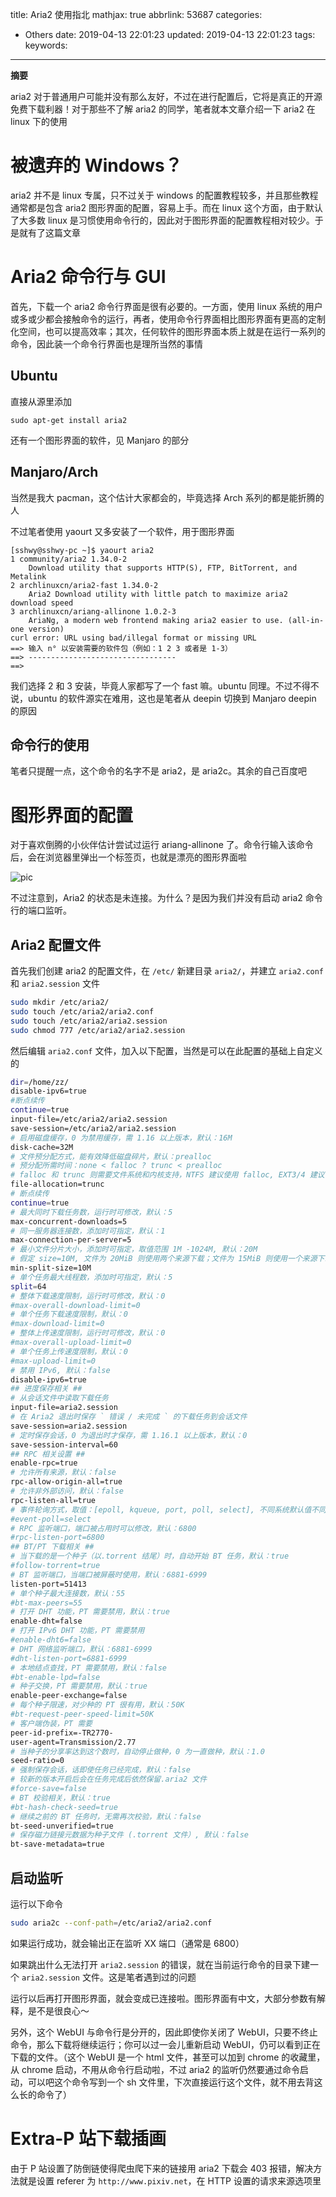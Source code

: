title: Aria2 使用指北
mathjax: true
abbrlink: 53687
categories:
  - Others
date: 2019-04-13 22:01:23
updated: 2019-04-13 22:01:23
tags:
keywords:
---


**摘要**

aria2 对于普通用户可能并没有那么友好，不过在进行配置后，它将是真正的开源免费下载利器！对于那些不了解 aria2 的同学，笔者就本文章介绍一下 aria2 在 linux 下的使用


<!--more-->

# 被遗弃的 Windows？

aria2 并不是 linux 专属，只不过关于 windows 的配置教程较多，并且那些教程通常都是包含 aria2 图形界面的配置，容易上手。而在 linux 这个方面，由于默认了大多数 linux 是习惯使用命令行的，因此对于图形界面的配置教程相对较少。于是就有了这篇文章

# Aria2 命令行与 GUI

首先，下载一个 aria2 命令行界面是很有必要的。一方面，使用 linux 系统的用户或多或少都会接触命令的运行，再者，使用命令行界面相比图形界面有更高的定制化空间，也可以提高效率；其次，任何软件的图形界面本质上就是在运行一系列的命令，因此装一个命令行界面也是理所当然的事情

## Ubuntu

直接从源里添加

```
sudo apt-get install aria2
```

还有一个图形界面的软件，见 Manjaro 的部分

## Manjaro/Arch

当然是我大 pacman，这个估计大家都会的，毕竟选择 Arch 系列的都是能折腾的人

不过笔者使用 yaourt 又多安装了一个软件，用于图形界面

```
[sshwy@sshwy-pc ~]$ yaourt aria2
1 community/aria2 1.34.0-2
    Download utility that supports HTTP(S), FTP, BitTorrent, and Metalink
2 archlinuxcn/aria2-fast 1.34.0-2
    Aria2 Download utility with little patch to maximize aria2 download speed
3 archlinuxcn/ariang-allinone 1.0.2-3
    AriaNg, a modern web frontend making aria2 easier to use. (all-in-one version)
curl error: URL using bad/illegal format or missing URL
==> 输入 n° 以安装需要的软件包（例如：1 2 3 或者是 1-3）
==> ---------------------------------
==>
```

我们选择 2 和 3 安装，毕竟人家都写了一个 fast 嘛。ubuntu 同理。不过不得不说，ubuntu 的软件源实在难用，这也是笔者从 deepin 切换到 Manjaro deepin 的原因

## 命令行的使用

笔者只提醒一点，这个命令的名字不是 aria2，是 aria2c。其余的自己百度吧

# 图形界面的配置

对于喜欢倒腾的小伙伴估计尝试过运行 ariang-allinone 了。命令行输入该命令后，会在浏览器里弹出一个标签页，也就是漂亮的图形界面啦

![pic](https://hexo-source-1257756441.cos.ap-chengdu.myqcloud.com/2019/04/13/2322.png)

不过注意到，Aria2 的状态是未连接。为什么？是因为我们并没有启动 aria2 命令行的端口监听。

## Aria2 配置文件

首先我们创建 aria2 的配置文件，在 `/etc/` 新建目录 `aria2/`，并建立 `aria2.conf` 和 `aria2.session` 文件

```bash
sudo mkdir /etc/aria2/
sudo touch /etc/aria2/aria2.conf
sudo touch /etc/aria2/aria2.session
sudo chmod 777 /etc/aria2/aria2.session
```

然后编辑 `aria2.conf` 文件，加入以下配置，当然是可以在此配置的基础上自定义的

```bash
dir=/home/zz/
disable-ipv6=true
#断点续传
continue=true
input-file=/etc/aria2/aria2.session
save-session=/etc/aria2/aria2.session
# 启用磁盘缓存，0 为禁用缓存，需 1.16 以上版本，默认：16M
disk-cache=32M
# 文件预分配方式，能有效降低磁盘碎片，默认：prealloc
# 预分配所需时间：none < falloc ? trunc < prealloc
# falloc 和 trunc 则需要文件系统和内核支持，NTFS 建议使用 falloc, EXT3/4 建议 trunc
file-allocation=trunc
# 断点续传
continue=true
# 最大同时下载任务数，运行时可修改，默认：5
max-concurrent-downloads=5
# 同一服务器连接数，添加时可指定，默认：1
max-connection-per-server=5
# 最小文件分片大小，添加时可指定，取值范围 1M -1024M, 默认：20M
# 假定 size=10M, 文件为 20MiB 则使用两个来源下载；文件为 15MiB 则使用一个来源下载
min-split-size=10M
# 单个任务最大线程数，添加时可指定，默认：5
split=64
# 整体下载速度限制，运行时可修改，默认：0
#max-overall-download-limit=0
# 单个任务下载速度限制，默认：0
#max-download-limit=0
# 整体上传速度限制，运行时可修改，默认：0
#max-overall-upload-limit=0
# 单个任务上传速度限制，默认：0
#max-upload-limit=0
# 禁用 IPv6, 默认：false
disable-ipv6=true
## 进度保存相关 ##
# 从会话文件中读取下载任务
input-file=aria2.session
# 在 Aria2 退出时保存 ` 错误 / 未完成 ` 的下载任务到会话文件
save-session=aria2.session
# 定时保存会话，0 为退出时才保存，需 1.16.1 以上版本，默认：0
save-session-interval=60
## RPC 相关设置 ##
enable-rpc=true
# 允许所有来源，默认：false
rpc-allow-origin-all=true
# 允许非外部访问，默认：false
rpc-listen-all=true
# 事件轮询方式，取值：[epoll, kqueue, port, poll, select], 不同系统默认值不同
#event-poll=select
# RPC 监听端口，端口被占用时可以修改，默认：6800
#rpc-listen-port=6800
## BT/PT 下载相关 ##
# 当下载的是一个种子（以.torrent 结尾）时，自动开始 BT 任务，默认：true
#follow-torrent=true
# BT 监听端口，当端口被屏蔽时使用，默认：6881-6999
listen-port=51413
# 单个种子最大连接数，默认：55
#bt-max-peers=55
# 打开 DHT 功能，PT 需要禁用，默认：true
enable-dht=false
# 打开 IPv6 DHT 功能，PT 需要禁用
#enable-dht6=false
# DHT 网络监听端口，默认：6881-6999
#dht-listen-port=6881-6999
# 本地结点查找，PT 需要禁用，默认：false
#bt-enable-lpd=false
# 种子交换，PT 需要禁用，默认：true
enable-peer-exchange=false
# 每个种子限速，对少种的 PT 很有用，默认：50K
#bt-request-peer-speed-limit=50K
# 客户端伪装，PT 需要
peer-id-prefix=-TR2770-
user-agent=Transmission/2.77
# 当种子的分享率达到这个数时，自动停止做种，0 为一直做种，默认：1.0
seed-ratio=0
# 强制保存会话，话即使任务已经完成，默认：false
# 较新的版本开启后会在任务完成后依然保留.aria2 文件
#force-save=false
# BT 校验相关，默认：true
#bt-hash-check-seed=true
# 继续之前的 BT 任务时，无需再次校验，默认：false
bt-seed-unverified=true
# 保存磁力链接元数据为种子文件 (.torrent 文件）, 默认：false
bt-save-metadata=true
```

## 启动监听

运行以下命令

```bash
sudo aria2c --conf-path=/etc/aria2/aria2.conf
```

如果运行成功，就会输出正在监听 XX 端口（通常是 6800）

如果跳出什么无法打开 `aria2.session` 的错误，就在当前运行命令的目录下建一个 `aria2.session` 文件。这是笔者遇到过的问题

运行以后再打开图形界面，就会变成已连接啦。图形界面有中文，大部分参数有解释，是不是很良心～

另外，这个 WebUI 与命令行是分开的，因此即使你关闭了 WebUI，只要不终止命令，那么下载将继续运行；你可以过一会儿重新启动 WebUI，仍可以看到正在下载的文件。（这个 WebUI 是一个 html 文件，甚至可以加到 chrome 的收藏里，从 chrome 启动，不用从命令行启动啦，不过 aria2 的监听仍然要通过命令启动，可以吧这个命令写到一个 sh 文件里，下次直接运行这个文件，就不用去背这么长的命令了）

# Extra-P 站下载插画

由于 P 站设置了防倒链使得爬虫爬下来的链接用 aria2 下载会 403 报错，解决方法就是设置 referer 为 `http://www.pixiv.net`，在 HTTP 设置的请求来源选项里

